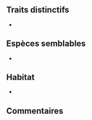 
<!--

1-https://www.inaturalist.org/observations/195384830
1-https://www.inaturalist.org/observations/195198497
1-https://www.inaturalist.org/observations/195230992
1-https://www.inaturalist.org/observations/195227551
2-8-11-4-https://www.inaturalist.org/observations/195183020

-->

## Traits distinctifs

-

## Espèces semblables

-

## Habitat

-

## Commentaires

